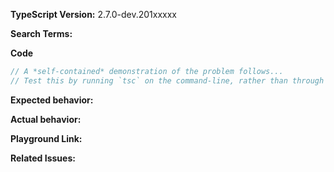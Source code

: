 <!-- 🚨 𝑺𝑻𝑶𝑷 🚨 𝑺𝑻𝑶𝑷 🚨 𝑺𝑻𝑶𝑷 🚨 -->
<!--
Half of all issues filed here are duplicates, answered in the FAQ, or not appropriate for the bug tracker.

Please help us by doing the following steps before logging an issue:
  * Search: https://github.com/Microsoft/TypeScript/search?type=Issues
  * Read the CONTRIBUTING guidelines: https://github.com/Microsoft/TypeScript/blob/master/CONTRIBUTING.md
  * Read the FAQ: https://github.com/Microsoft/TypeScript/wiki/FAQ
-->

<!-- If you have a QUESTION:
   THIS IS NOT A FORUM FOR QUESTIONS.
   Ask questions at http://stackoverflow.com/questions/tagged/typescript
-->

<!-- If you have a SUGGESTION:
  Most suggestion reports are duplicates, please search extra hard before logging a new suggestions.
  See https://github.com/Microsoft/TypeScript-wiki/blob/master/Writing-Good-Design-Proposals.md
-->

<!-- If you have a BUG:
  Please fill in the *entire* template below.
-->

<!-- Please try to reproduce the issue with `typescript@next`. It may have already been fixed. -->
**TypeScript Version:**  2.7.0-dev.201xxxxx

<!-- Search terms you tried before logging this (so others can find this issue more easily) -->
**Search Terms:** 

**Code**

```ts
// A *self-contained* demonstration of the problem follows...
// Test this by running `tsc` on the command-line, rather than through another build tool such as Gulp, Webpack, etc.
```

**Expected behavior:**

**Actual behavior:**

**Playground Link:** <!-- A link to a TypeScript Playground "Share" link which demonstrates this behavior --> 

**Related Issues:**
